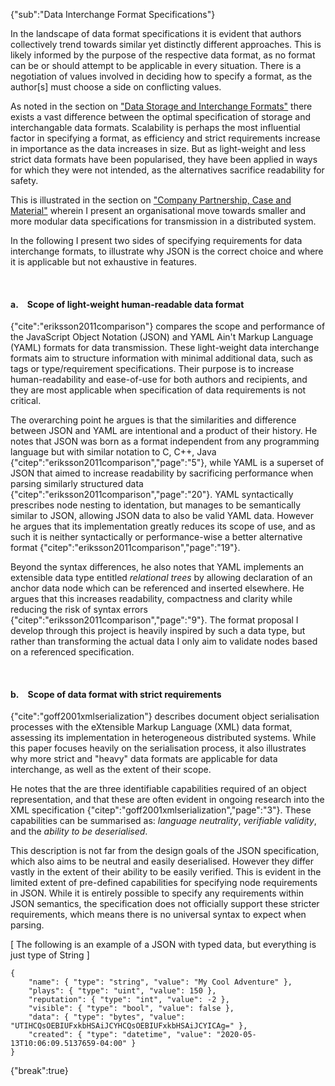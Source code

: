 {"sub":"Data Interchange Format Specifications"}

In the landscape of data format specifications it is evident that authors collectively trend towards similar yet distinctly different approaches. This is likely informed by the purpose of the respective data format, as no format can be or should attempt to be applicable in every situation. There is a negotiation of values involved in deciding how to specify a format, as the author[s] must choose a side on conflicting values.

As noted in the section on ["Data Storage and Interchange Formats"](#datastorageandinterchangeformats) there exists a vast difference between the optimal specification of storage and interchangable data formats. Scalability is perhaps the most influential factor in specifying a format, as efficiency and strict requirements increase in importance as the data increases in size. But as light-weight and less strict data formats have been popularised, they have been applied in ways for which they were not intended, as the alternatives sacrifice readability for safety.

This is illustrated in the section on ["Company Partnership, Case and Material"](#companypartnershipcaseandmaterial") wherein I present an organisational move towards smaller and more modular data specifications for transmission in a distributed system.

In the following I present two sides of specifying requirements for data interchange formats, to illustrate why JSON is the correct choice and where it is applicable but not exhaustive in features.

<br>

#### a.&emsp;Scope of light-weight human-readable data format

{"cite":"eriksson2011comparison"} compares the scope and performance of the JavaScript Object Notation (JSON) and YAML Ain't Markup Language (YAML) formats for data transmission. These light-weight data interchange formats aim to structure information with minimal additional data, such as tags or type/requirement specifications. Their purpose is to increase human-readability and ease-of-use for both authors and recipients, and they are most applicable when specification of data requirements is not critical.

The overarching point he argues is that the similarities and difference between JSON and YAML are intentional and a product of their history. He notes that JSON was born as a format independent from any programming language but with similar notation to C, C++, Java {"citep":"eriksson2011comparison","page":"5"}, while YAML is a superset of JSON that aimed to increase readability by sacrificing performance when parsing similarly structured data {"citep":"eriksson2011comparison","page":"20"}. YAML syntactically prescribes node nesting to identation, but manages to be semantically similar to JSON, allowing JSON data to also be valid YAML data. However he argues that its implementation greatly reduces its scope of use, and as such it is neither syntactically or performance-wise a better alternative format {"citep":"eriksson2011comparison","page":"19"}.

Beyond the syntax differences, he also notes that YAML implements an extensible data type entitled *relational trees* by allowing declaration of an anchor data node which can be referenced and inserted elsewhere. He argues that this increases readability, compactness and clarity while reducing the risk of syntax errors {"citep":"eriksson2011comparison","page":"9"}. The format proposal I develop through this project is heavily inspired by such a data type, but rather than transforming the actual data I only aim to validate nodes based on a referenced specification.

<br>

#### b.&emsp;Scope of data format with strict requirements

{"cite":"goff2001xmlserialization"} describes document object serialisation processes with the eXtensible Markup Language (XML) data format, assessing its implementation in heterogeneous distributed systems. While this paper focuses heavily on the serialisation process, it also illustrates why more strict and "heavy" data formats are applicable for data interchange, as well as the extent of their scope.

He notes that the are three identifiable capabilities required of an object representation, and that these are often evident in ongoing research into the XML specification {"citep":"goff2001xmlserialization","page":"3"}. These capabilities can be summarised as: *language neutrality*, *verifiable validity*, and the *ability to be deserialised*.

This description is not far from the design goals of the JSON specification, which also aims to be neutral and easily deserialised. However they differ vastly in the extent of their ability to be easily verified. This is evident in the limited extent of pre-defined capabilities for specifying node requirements in JSON. While it is entirely possible to specify any requirements within JSON semantics, the specification does not officially support these stricter requirements, which means there is no universal syntax to expect when parsing.

[ The following is an example of a JSON with typed data, but everything is just type of String ]

```
{
    "name": { "type": "string", "value": "My Cool Adventure" },
    "plays": { "type": "uint", "value": 150 },
    "reputation": { "type": "int", "value": -2 },
    "visible": { "type": "bool", "value": false },
    "data": { "type": "bytes", "value": "UTIHCQsOEBIUFxkbHSAiJCYHCQsOEBIUFxkbHSAiJCYICAg=" },
    "created": { "type": "datetime", "value": "2020-05-13T10:06:09.5137659-04:00" }
}
```

{"break":true}